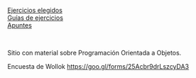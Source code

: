 [Ejercicios elegidos](./repo-index.md)  
[Guías de ejercicios](./guias-ejercicios.md)  
[Apuntes](./apuntes.md)

<br>

Sitio con material sobre Programación Orientada a Objetos.

Encuesta de Wollok
https://goo.gl/forms/25Acbr9drLszcyDA3
